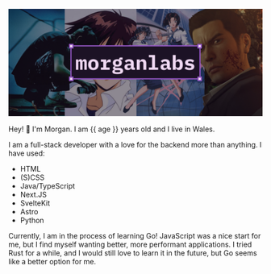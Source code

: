 [![GitHub Profile README banner that reads "morganlabs"](./.github/assets/banner.png)](https://morganlabs.dev)

Hey! 👋 I'm Morgan. I am {{ age }} years old and I live in Wales.

I am a full-stack developer with a love for the backend more than anything. I
have used:

* HTML
* (S)CSS
* Java/TypeScript
* Next.JS
* SvelteKit
* Astro
* Python

Currently, I am in the process of learning Go! JavaScript was a nice start for
me, but I find myself wanting better, more performant applications. I tried
Rust for a while, and I would still love to learn it in the future, but Go
seems like a better option for me.

